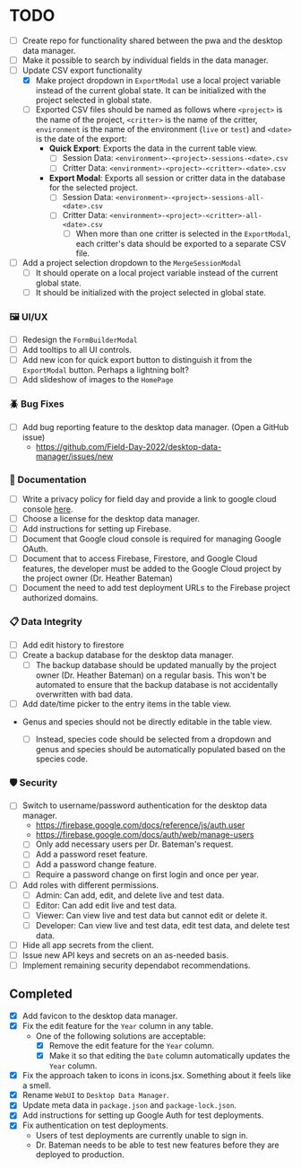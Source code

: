 # TODO

- [ ] Create repo for functionality shared between the pwa and the desktop data manager.
- [ ] Make it possible to search by individual fields in the data manager.
- [ ] Update CSV export functionality
  - [x] Make project dropdown in `ExportModal` use a local project variable instead of the current global state. It can be initialized with the project selected in global state.
  - [ ] Exported CSV files should be named as follows where `<project>` is the name of the project, `<critter>` is the name of the critter, `environment` is the name of the environment (`live` or `test`) and `<date>` is the date of the export:
    - **Quick Export**: Exports the data in the current table view.
      - [ ] Session Data: `<environment>-<project>-sessions-<date>.csv`
      - [ ] Critter Data: `<environment>-<project>-<critter>-<date>.csv`
    - **Export Modal**: Exports all session or critter data in the database for the selected project.
      - [ ] Session Data: `<environment>-<project>-sessions-all-<date>.csv`
      - [ ] Critter Data: `<environment>-<project>-<critter>-all-<date>.csv`
        - [ ] When more than one critter is selected in the `ExportModal`, each critter's data should be exported to a separate CSV file.
- [ ] Add a project selection dropdown to the `MergeSessionModal`
  - [ ] It should operate on a local project variable instead of the current global state.
  - [ ] It should be initialized with the project selected in global state.

### 🖼️ UI/UX

- [ ] Redesign the `FormBuilderModal`
- [ ] Add tooltips to all UI controls.
- [ ] Add new icon for quick export button to distinguish it from the `ExportModal` button. Perhaps a lightning bolt?
- [ ] Add slideshow of images to the `HomePage`

### 🪲 Bug Fixes

- [ ] Add bug reporting feature to the desktop data manager. (Open a GitHub issue)
  - https://github.com/Field-Day-2022/desktop-data-manager/issues/new

### 📝 Documentation

- [ ] Write a privacy policy for field day and provide a link to google cloud console [here](https://console.cloud.google.com/apis/credentials/consent/edit;verificationMode=true?authuser=1&project=asu-field-day).
- [ ] Choose a license for the desktop data manager.
- [ ] Add instructions for setting up Firebase.
- [ ] Document that Google cloud console is required for managing Google OAuth.
- [ ] Document that to access Firebase, Firestore, and Google Cloud features, the developer must be added to the Google Cloud project by the project owner (Dr. Heather Bateman)
- [ ] Document the need to add test deployment URLs to the Firebase project authorized domains.

### 📋 Data Integrity

- [ ] Add edit history to firestore
- [ ] Create a backup database for the desktop data manager.
  - [ ] The backup database should be updated manually by the project owner (Dr. Heather Bateman) on a regular basis. This won't be automated to ensure that the backup database is not accidentally overwritten with bad data.
- [ ] Add date/time picker to the entry items in the table view.
- Genus and species should not be directly editable in the table view.
  - [ ] Instead, species code should be selected from a dropdown and genus and species should be automatically populated based on the species code.


### 🛡️ Security

- [ ] Switch to username/password authentication for the desktop data manager.
  - https://firebase.google.com/docs/reference/js/auth.user
  - https://firebase.google.com/docs/auth/web/manage-users
  - [ ] Only add necessary users per Dr. Bateman's request.
  - [ ] Add a password reset feature.
  - [ ] Add a password change feature.
  - [ ] Require a password change on first login and once per year.
- [ ] Add roles with different permissions.
  - [ ] Admin: Can add, edit, and delete live and test data.
  - [ ] Editor: Can add edit live and test data.
  - [ ] Viewer: Can view live and test data but cannot edit or delete it.
  - [ ] Developer: Can view live and test data, edit test data, and delete test data.
- [ ] Hide all app secrets from the client.
- [ ] Issue new API keys and secrets on an as-needed basis.
- [ ] Implement remaining security dependabot recommendations.

## Completed

- [x] Add favicon to the desktop data manager.
- [x] Fix the edit feature for the `Year` column in any table.
  - One of the following solutions are acceptable:
	- [x] Remove the edit feature for the `Year` column.
	- [x] Make it so that editing the `Date` column automatically updates the `Year` column.
- [x] Fix the approach taken to icons in icons.jsx. Something about it feels like a smell.
- [x] Rename `WebUI` to `Desktop Data Manager`.
- [x] Update meta data in `package.json` and `package-lock.json`.
- [x] Add instructions for setting up Google Auth for test deployments.
- [x] Fix authentication on test deployments.
	- Users of test deployments are currently unable to sign in.
	- Dr. Bateman needs to be able to test new features before they are deployed to production.
